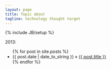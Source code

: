 ```yaml
---
layout: page
title: Topic about
tagline: technology thought target
---
```

{% include JB/setup %}

2013:

<ul class="posts">
  {% for post in site.posts %}
    <li><span>{{ post.date | date_to_string }}</span> &raquo; <a href="{{ BASE_PATH }}{{ post.url }}">{{ post.title }}</a></li>
  {% endfor %}
</ul>
<br/><br/><br/><br/><br/><br/><br/><br/><br/><br/>
